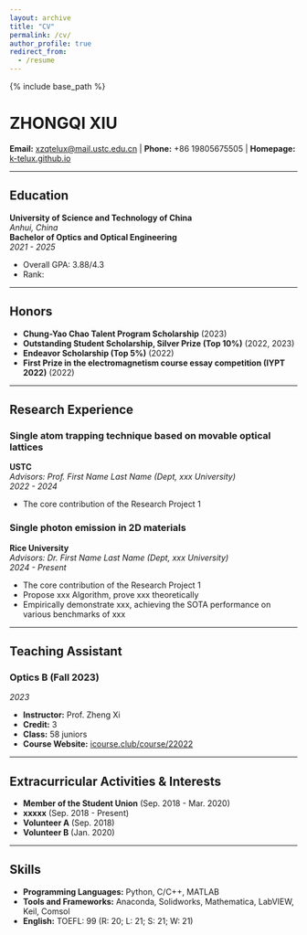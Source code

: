 ```yaml
---
layout: archive
title: "CV"
permalink: /cv/
author_profile: true
redirect_from:
  - /resume
---
```


{% include base_path %}

# ZHONGQI XIU

**Email:** xzqtelux@mail.ustc.edu.cn | **Phone:** +86 19805675505 | **Homepage:** [k-telux.github.io](http://k-telux.github.io)

---

## Education

**University of Science and Technology of China**  
*Anhui, China*  
**Bachelor of Optics and Optical Engineering**  
*2021 - 2025*  
- Overall GPA: 3.88/4.3  
- Rank:  

---

## Honors

- **Chung-Yao Chao Talent Program Scholarship** (2023)
- **Outstanding Student Scholarship, Silver Prize (Top 10%)** (2022, 2023)
- **Endeavor Scholarship (Top 5%)** (2022)
- **First Prize in the electromagnetism course essay competition (IYPT 2022)** (2022)

---

## Research Experience

### Single atom trapping technique based on movable optical lattices
**USTC**  
*Advisors: Prof. First Name Last Name (Dept, xxx University)*  
*2022 - 2024*  
- The core contribution of the Research Project 1

### Single photon emission in 2D materials
**Rice University**  
*Advisors: Dr. First Name Last Name (Dept, xxx University)*  
*2024 - Present*  
- The core contribution of the Research Project 1
- Propose xxx Algorithm, prove xxx theoretically
- Empirically demonstrate xxx, achieving the SOTA performance on various benchmarks of xxx

---

## Teaching Assistant

### Optics B (Fall 2023)
*2023*  
- **Instructor:** Prof. Zheng Xi
- **Credit:** 3
- **Class:** 58 juniors
- **Course Website:** [icourse.club/course/22022](http://icourse.club/course/22022)

---

## Extracurricular Activities & Interests

- **Member of the Student Union** (Sep. 2018 - Mar. 2020)
- **xxxxx** (Sep. 2018 - Present)
- **Volunteer A** (Sep. 2018)
- **Volunteer B** (Jan. 2020)

---

## Skills

- **Programming Languages:** Python, C/C++, MATLAB
- **Tools and Frameworks:** Anaconda, Solidworks, Mathematica, LabVIEW, Keil, Comsol
- **English:** TOEFL: 99 (R: 20; L: 21; S: 21; W: 21)
